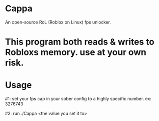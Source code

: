 # Cappa
An open-source RoL (Roblox on Linux) fps unlocker.

# This program both reads & writes to Robloxs memory. use at your own risk.

# Usage
#1: set your fps cap in your sober config to a highly specific number. ex: 3276743

#2: run ./Cappa \<the value you set it to\>
